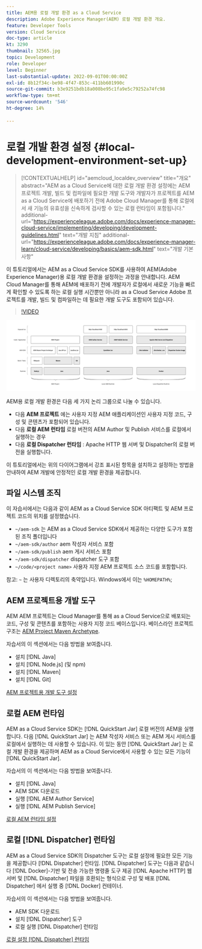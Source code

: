 ```yaml
---
title: AEM용 로컬 개발 환경 as a Cloud Service
description: Adobe Experience Manager(AEM) 로컬 개발 환경 개요.
feature: Developer Tools
version: Cloud Service
doc-type: article
kt: 3290
thumbnail: 32565.jpg
topic: Development
role: Developer
level: Beginner
last-substantial-update: 2022-09-01T00:00:00Z
exl-id: 8b12f34c-be98-4f47-853c-411bb601990c
source-git-commit: b3e9251bdb18a008be95c1fa9e5c79252a74fc98
workflow-type: tm+mt
source-wordcount: '546'
ht-degree: 14%

---
```


# 로컬 개발 환경 설정 {#local-development-environment-set-up}

>[!CONTEXTUALHELP]
>id="aemcloud_localdev_overview"
>title="개요"
>abstract="AEM as a Cloud Service에 대한 로컬 개발 환경 설정에는 AEM 프로젝트 개발, 빌드 및 컴파일에 필요한 개발 도구와 개발자가 프로젝트를 AEM as a Cloud Service에 배포하기 전에 Adobe Cloud Manager를 통해 로컬에서 새 기능의 유효성을 신속하게 검사할 수 있는 로컬 런타임이 포함됩니다."
>additional-url="https://experienceleague.adobe.com/docs/experience-manager-cloud-service/implementing/developing/development-guidelines.html" text="개발 지침"
>additional-url="https://experienceleague.adobe.com/docs/experience-manager-learn/cloud-service/developing/basics/aem-sdk.html" text="개발 기본 사항"

이 튜토리얼에서는 AEM as a Cloud Service SDK를 사용하여 AEM(Adobe Experience Manager)용 로컬 개발 환경을 설정하는 과정을 안내합니다. AEM Cloud Manager를 통해 AEM에 배포하기 전에 개발자가 로컬에서 새로운 기능을 빠르게 확인할 수 있도록 하는 로컬 실행 시간뿐만 아니라 as a Cloud Service Adobe 프로젝트를 개발, 빌드 및 컴파일하는 데 필요한 개발 도구도 포함되어 있습니다.

>[!VIDEO](https://video.tv.adobe.com/v/32565?quality=12&learn=on)

![AEM as a Cloud Service 로컬 개발 환경 기술 스택](./assets/overview/aem-sdk-technology-stack.png)

AEM용 로컬 개발 환경은 다음 세 가지 논리 그룹으로 나눌 수 있습니다.

+ 다음 __AEM 프로젝트__ 에는 사용자 지정 AEM 애플리케이션인 사용자 지정 코드, 구성 및 콘텐츠가 포함되어 있습니다.
+ 다음 __로컬 AEM 런타임__ 로컬 버전의 AEM Author 및 Publish 서비스를 로컬에서 실행하는 경우
+ 다음 __로컬 Dispatcher 런타임__ : Apache HTTP 웹 서버 및 Dispatcher의 로컬 버전을 실행합니다.

이 튜토리얼에서는 위의 다이어그램에서 강조 표시된 항목을 설치하고 설정하는 방법을 안내하여 AEM 개발에 안정적인 로컬 개발 환경을 제공합니다.

## 파일 시스템 조직

이 자습서에서는 다음과 같이 AEM as a Cloud Service SDK 아티팩트 및 AEM 프로젝트 코드의 위치를 설정했습니다.

+ `~/aem-sdk` 는 AEM as a Cloud Service SDK에서 제공하는 다양한 도구가 포함된 조직 폴더입니다
+ `~/aem-sdk/author` aem 작성자 서비스 포함
+ `~/aem-sdk/publish` aem 게시 서비스 포함
+ `~/aem-sdk/dispatcher` dispatcher 도구 포함
+ `~/code/<project name>` 사용자 지정 AEM 프로젝트 소스 코드를 포함합니다.

참고: `~` 는 사용자 디렉토리의 축약입니다. Windows에서 이는 `%HOMEPATH%`;

## AEM 프로젝트용 개발 도구

AEM AEM 프로젝트는 Cloud Manager를 통해 as a Cloud Service으로 배포되는 코드, 구성 및 콘텐츠를 포함하는 사용자 지정 코드 베이스입니다. 베이스라인 프로젝트 구조는 [AEM Project Maven Archetype](https://github.com/adobe/aem-project-archetype).

자습서의 이 섹션에서는 다음 방법을 보여줍니다.

+  설치 [!DNL Java]
+ 설치 [!DNL Node.js] (및 npm)
+  설치 [!DNL Maven]
+  설치 [!DNL Git]

[AEM 프로젝트용 개발 도구 설정](./development-tools.md)

## 로컬 AEM 런타임

AEM as a Cloud Service SDK는 [!DNL QuickStart Jar] 로컬 버전의 AEM을 실행합니다. 다음 [!DNL QuickStart Jar] 는 AEM 작성자 서비스 또는 AEM 게시 서비스를 로컬에서 실행하는 데 사용할 수 있습니다. 이 있는 동안 [!DNL QuickStart Jar] 는 로컬 개발 환경을 제공하며 AEM as a Cloud Service에서 사용할 수 있는 모든 기능이 [!DNL QuickStart Jar].

자습서의 이 섹션에서는 다음 방법을 보여줍니다.

+  설치 [!DNL Java]
+ AEM SDK 다운로드
+ 실행 [!DNL AEM Author Service]
+ 실행 [!DNL AEM Publish Service]

[로컬 AEM 런타임 설정](./aem-runtime.md)

## 로컬 [!DNL Dispatcher] 런타임

AEM as a Cloud Service SDK의 Dispatcher 도구는 로컬 설정에 필요한 모든 기능을 제공합니다 [!DNL Dispatcher] 런타임. [!DNL Dispatcher] 도구는 다음과 같습니다 [!DNL Docker]-기반 및 전송 가능한 명령줄 도구 제공 [!DNL Apache HTTP] 웹 서버 및 [!DNL Dispatcher] 파일을 호환되는 형식으로 구성 및 배포 [!DNL Dispatcher] 에서 실행 중 [!DNL Docker] 컨테이너.

자습서의 이 섹션에서는 다음 방법을 보여줍니다.

+ AEM SDK 다운로드
+ 설치 [!DNL Dispatcher] 도구
+ 로컬 실행 [!DNL Dispatcher] 런타임

[로컬 설정 [!DNL Dispatcher] 런타임](./dispatcher-tools.md)
